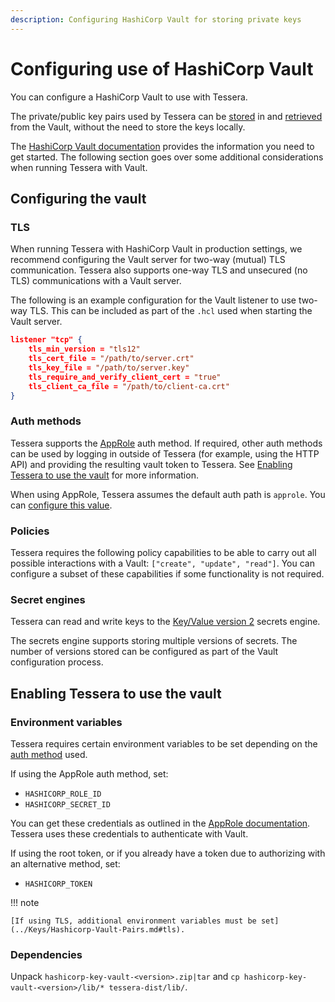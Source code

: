 ```yaml
---
description: Configuring HashiCorp Vault for storing private keys
---
```


# Configuring use of HashiCorp Vault

You can configure a HashiCorp Vault to use with Tessera.

The private/public key pairs used by Tessera can be [stored] in and [retrieved] from the Vault, without the need to
store the keys locally.

The [HashiCorp Vault documentation](https://learn.hashicorp.com/vault/) provides the information you
need to get started.
The following section goes over some additional considerations when running Tessera with Vault.

## Configuring the vault

### TLS

When running Tessera with HashiCorp Vault in production settings, we recommend configuring the Vault server for two-way
(mutual) TLS communication.
Tessera also supports one-way TLS and unsecured (no TLS) communications with a Vault server.

The following is an example configuration for the Vault listener to use two-way TLS.
This can be included as part of the `.hcl` used when starting the Vault server.

```json
listener "tcp" {
    tls_min_version = "tls12"
    tls_cert_file = "/path/to/server.crt"
    tls_key_file = "/path/to/server.key"
    tls_require_and_verify_client_cert = "true"
    tls_client_ca_file = "/path/to/client-ca.crt"
}
```

### Auth methods

Tessera supports the [AppRole](https://www.vaultproject.io/docs/auth/approle.html) auth method.
If required, other auth methods can be used by logging in outside of Tessera (for example, using the HTTP API) and
providing the resulting vault token to Tessera.
See [Enabling Tessera to use the vault](#enabling-tessera-to-use-the-vault) for more information.

When using AppRole, Tessera assumes the default auth path is `approle`.
You can [configure this value](../Keys/Hashicorp-Vault-Pairs.md).

### Policies

Tessera requires the following policy capabilities to be able to carry out all possible interactions with a Vault:
`["create", "update", "read"]`.
You can configure a subset of these capabilities if some functionality is not required.

### Secret engines

Tessera can read and write keys to the [Key/Value version 2](https://www.vaultproject.io/docs/secrets/kv/kv-v2.html)
secrets engine.

The secrets engine supports storing multiple versions of secrets.
The number of versions stored can be configured as part of the Vault configuration process.

## Enabling Tessera to use the vault

### Environment variables

Tessera requires certain environment variables to be set depending on the [auth method](#auth-methods) used.

If using the AppRole auth method, set:

- `HASHICORP_ROLE_ID`
- `HASHICORP_SECRET_ID`

You can get these credentials as outlined in the [AppRole documentation](https://www.vaultproject.io/docs/auth/approle.html).
Tessera uses these credentials to authenticate with Vault.

If using the root token, or if you already have a token due to authorizing with an alternative method, set:

- `HASHICORP_TOKEN`

!!! note

    [If using TLS, additional environment variables must be set](../Keys/Hashicorp-Vault-Pairs.md#tls).

### Dependencies

Unpack `hashicorp-key-vault-<version>.zip|tar` and `cp hashicorp-key-vault-<version>/lib/* tessera-dist/lib/`.

<!--links -->
[stored]: ../../Generate-Keys/Hashicorp-Vault.md
[retrieved]: ../Keys/Hashicorp-Vault-Pairs.md
